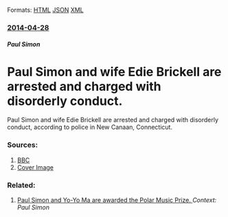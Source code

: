 
Formats: [HTML](/news/2014/04/28/paul-simon-and-wife-edie-brickell-are-arrested-and-charged-with-disorderly-conduct.html)  [JSON](/news/2014/04/28/paul-simon-and-wife-edie-brickell-are-arrested-and-charged-with-disorderly-conduct.json)  [XML](/news/2014/04/28/paul-simon-and-wife-edie-brickell-are-arrested-and-charged-with-disorderly-conduct.xml)  

### [2014-04-28](/news/2014/04/28/index.md)

##### Paul Simon
# Paul Simon and wife Edie Brickell are arrested and charged with disorderly conduct. 

Paul Simon and wife Edie Brickell are arrested and charged with disorderly conduct, according to police in New Canaan, Connecticut.


### Sources:

1. [BBC](http://www.bbc.com/news/entertainment-arts-27194863)
1. [Cover Image](https://ichef.bbci.co.uk/news/1024/media/images/74496000/jpg/_74496068_simon_getty.jpg)

### Related:

1. [Paul Simon and Yo-Yo Ma are awarded the Polar Music Prize. ](/news/2012/05/8/paul-simon-and-yo-yo-ma-are-awarded-the-polar-music-prize.md) _Context: Paul Simon_
